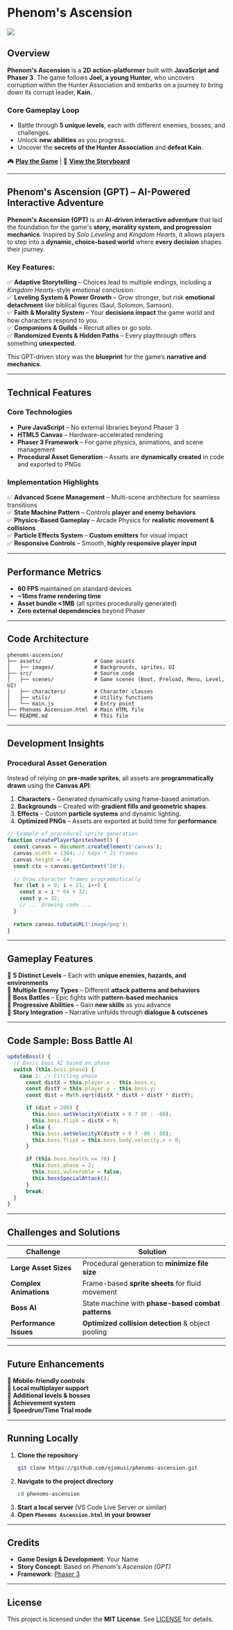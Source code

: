 # **Phenom's Ascension**  

![](https://github.com/ojomusi/Phenom-s-Ascension/blob/main/assets/images/backgrounds/landing.png)  

## **Overview**  

**Phenom's Ascension** is a **2D action-platformer** built with **JavaScript and Phaser 3**. The game follows **Joel, a young Hunter**, who uncovers corruption within the Hunter Association and embarks on a journey to bring down its corrupt leader, **Kain**.  

### **Core Gameplay Loop**  
- Battle through **5 unique levels**, each with different enemies, bosses, and challenges.  
- Unlock **new abilities** as you progress.  
- Uncover the **secrets of the Hunter Association** and **defeat Kain**.  

🎮 **[Play the Game](https://ojomusi.github.io/phenoms-ascension)** | 📖 **[View the Storyboard](docs/storyboard.md)**  

---

## **Phenom's Ascension (GPT) – AI-Powered Interactive Adventure**  

**Phenom's Ascension (GPT)** is an **AI-driven interactive adventure** that laid the foundation for the game's **story, morality system, and progression mechanics**. Inspired by *Solo Leveling* and *Kingdom Hearts*, it allows players to step into a **dynamic, choice-based world** where **every decision** shapes their journey.  

### **Key Features:**  
✅ **Adaptive Storytelling** – Choices lead to multiple endings, including a *Kingdom Hearts*-style emotional conclusion.  
✅ **Leveling System & Power Growth** – Grow stronger, but risk **emotional detachment** like biblical figures (Saul, Solomon, Samson).  
✅ **Faith & Morality System** – Your **decisions impact** the game world and how characters respond to you.  
✅ **Companions & Guilds** – Recruit allies or go solo.  
✅ **Randomized Events & Hidden Paths** – Every playthrough offers something **unexpected**.  

This GPT-driven story was the **blueprint** for the game’s **narrative and mechanics**.  

---

## **Technical Features**  

### **Core Technologies**  
- **Pure JavaScript** – No external libraries beyond Phaser 3  
- **HTML5 Canvas** – Hardware-accelerated rendering  
- **Phaser 3 Framework** – For game physics, animations, and scene management  
- **Procedural Asset Generation** – Assets are **dynamically created** in code and exported to PNGs  

### **Implementation Highlights**  
✅ **Advanced Scene Management** – Multi-scene architecture for seamless transitions  
✅ **State Machine Pattern** – Controls **player and enemy behaviors**  
✅ **Physics-Based Gameplay** – Arcade Physics for **realistic movement & collisions**  
✅ **Particle Effects System** – **Custom emitters** for visual impact  
✅ **Responsive Controls** – Smooth, **highly responsive player input**  

---

## **Performance Metrics**  
- **60 FPS** maintained on standard devices  
- **~16ms frame rendering time**  
- **Asset bundle <1MB** (all sprites procedurally generated)  
- **Zero external dependencies** beyond Phaser  

---

## **Code Architecture**  

```
phenoms-ascension/
├── assets/                 # Game assets
│   ├── images/             # Backgrounds, sprites, UI
├── src/                    # Source code
│   ├── scenes/             # Game scenes (Boot, Preload, Menu, Level, UI)
│   ├── characters/         # Character classes
│   ├── utils/              # Utility functions
│   └── main.js             # Entry point
├── Phenoms Ascension.html  # Main HTML file
└── README.md               # This file
```

---

## **Development Insights**  

### **Procedural Asset Generation**  
Instead of relying on **pre-made sprites**, all assets are **programmatically drawn** using the **Canvas API**:  
1. **Characters** – Generated dynamically using frame-based animation.  
2. **Backgrounds** – Created with **gradient fills and geometric shapes**.  
3. **Effects** – Custom **particle systems** and dynamic lighting.  
4. **Optimized PNGs** – Assets are exported at build time for **performance**.  

```javascript
// Example of procedural sprite generation
function createPlayerSpritesheet() {
  const canvas = document.createElement('canvas');
  canvas.width = 1344; // 64px * 21 frames
  canvas.height = 64;
  const ctx = canvas.getContext('2d');
 
  // Draw character frames programmatically
  for (let i = 0; i < 21; i++) {
    const x = i * 64 + 32;
    const y = 32;
    // ... drawing code ...
  }
 
  return canvas.toDataURL('image/png');
}
```

---

## **Gameplay Features**  

🎯 **5 Distinct Levels** – Each with **unique enemies, hazards, and environments**  
🎯 **Multiple Enemy Types** – Different **attack patterns and behaviors**  
🎯 **Boss Battles** – Epic fights with **pattern-based mechanics**  
🎯 **Progressive Abilities** – Gain **new skills** as you advance  
🎯 **Story Integration** – Narrative unfolds through **dialogue & cutscenes**  

---

## **Code Sample: Boss Battle AI**  

```javascript
updateBoss() {
  // Basic boss AI based on phase
  switch (this.boss.phase) {
    case 1: // Circling phase
      const distX = this.player.x - this.boss.x;
      const distY = this.player.y - this.boss.y;
      const dist = Math.sqrt(distX * distX + distY * distY);

      if (dist > 200) {
        this.boss.setVelocityX(distX > 0 ? 80 : -80);
        this.boss.flipX = distX < 0;
      } else {
        this.boss.setVelocityX(distY > 0 ? -80 : 80);
        this.boss.flipX = this.boss.body.velocity.x < 0;
      }

      if (this.boss.health <= 70) {
        this.boss.phase = 2;
        this.boss.vulnerable = false;
        this.bossSpecialAttack();
      }
      break;
  }
}
```

---

## **Challenges and Solutions**  

| **Challenge**         | **Solution**                                                  |
|-----------------------|--------------------------------------------------------------|
| **Large Asset Sizes**  | Procedural generation to **minimize file size**            |
| **Complex Animations** | Frame-based **sprite sheets** for fluid movement           |
| **Boss AI**           | State machine with **phase-based combat patterns**          |
| **Performance Issues** | **Optimized collision detection** & object pooling         |

---

## **Future Enhancements**  

🔹 **Mobile-friendly controls**  
🔹 **Local multiplayer support**  
🔹 **Additional levels & bosses**  
🔹 **Achievement system**  
🔹 **Speedrun/Time Trial mode**  

---

## **Running Locally**  

1. **Clone the repository**  
   ```bash
   git clone https://github.com/ojomusi/phenoms-ascension.git
   ```
2. **Navigate to the project directory**  
   ```bash
   cd phenoms-ascension
   ```
3. **Start a local server** (VS Code Live Server or similar)  
4. **Open `Phenoms Ascension.html` in your browser**  

---

## **Credits**  

- **Game Design & Development**: Your Name  
- **Story Concept**: Based on *Phenom's Ascension (GPT)*  
- **Framework**: [Phaser 3](https://phaser.io/)  

---

## **License**  

This project is licensed under the **MIT License**. See [LICENSE](LICENSE) for details.  
